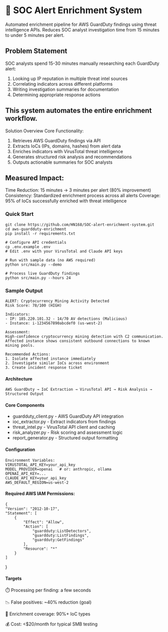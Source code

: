 # 🚨 SOC Alert Enrichment System

Automated enrichment pipeline for AWS GuardDuty findings using threat intelligence APIs. Reduces SOC analyst investigation time from 15 minutes to under 5 minutes per alert.

## Problem Statement
SOC analysts spend 15-30 minutes manually researching each GuardDuty alert:

1. Looking up IP reputation in multiple threat intel sources
2. Correlating indicators across different platforms
3. Writing investigation summaries for documentation
4. Determining appropriate response actions

## This system automates the entire enrichment workflow.
Solution Overview
Core Functionality:

1. Retrieves AWS GuardDuty findings via API
2. Extracts IoCs (IPs, domains, hashes) from alert data
3. Enriches indicators with VirusTotal threat intelligence
4. Generates structured risk analysis and recommendations
5. Outputs actionable summaries for SOC analysts

## Measured Impact:

Time Reduction: 15 minutes → 3 minutes per alert (80% improvement)
Consistency: Standardized enrichment process across all alerts
Coverage: 95% of IoCs successfully enriched with threat intelligence


### Quick Start
    git clone https://github.com/HN168/SOC-alert-enrichment-system.git
    cd aws-guardduty-enrichment
    pip install -r requirements.txt

    # Configure API credentials
    cp .env.example .env
    # Edit .env with your VirusTotal and Claude API keys

    # Run with sample data (no AWS required)
    python src/main.py --demo

    # Process live GuardDuty findings
    python src/main.py --hours 24

### Sample Output
    ALERT: Cryptocurrency Mining Activity Detected
    Risk Score: 78/100 (HIGH)

    Indicators:
    - IP: 185.220.101.32 - 14/70 AV detections (Malicious)
    - Instance: i-1234567890abcdef0 (us-west-2)

    Assessment:
    High-confidence cryptocurrency mining detection with C2 communication.
    Affected instance shows consistent outbound connections to known mining pools.

    Recommended Actions:
    1. Isolate affected instance immediately
    2. Investigate similar IoCs across environment
    3. Create incident response ticket

#### Architecture
    AWS GuardDuty → IoC Extraction → VirusTotal API → Risk Analysis → Structured Output

#### Core Components
- guardduty_client.py - AWS GuardDuty API integration
- ioc_extractor.py - Extract indicators from findings
- threat_intel.py - VirusTotal API client and caching
- risk_analyzer.py - Risk scoring and assessment logic
- report_generator.py - Structured output formatting


#### Configuration 
    Environment Variables:
    VIRUSTOTAL_API_KEY=your_api_key
    MODEL_PROVIDER=openai   # or: anthropic, ollama
    OPENAI_API_KEY=...
    CLAUDE_API_KEY=your_api_key  
    AWS_DEFAULT_REGION=us-west-2

#### Required AWS IAM Permissions:
    {
    "Version": "2012-10-17",
    "Statement": [
        {
            "Effect": "Allow",
            "Action": [
                "guardduty:ListDetectors",
                "guardduty:ListFindings", 
                "guardduty:GetFindings"
            ],
            "Resource": "*"
        }
    ]
}

#### Targets

⏱️ Processing per finding: a few seconds

📉 False positives: ~40% reduction (goal)

🧩 Enrichment coverage: 90%+ IoC types

💰 Cost: <$20/month for typical SMB testing
